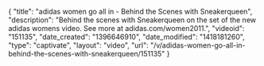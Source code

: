 {
    "title": "adidas women go all in - Behind the Scenes with Sneakerqueen",
    "description": "Behind the scenes with Sneakerqueen on the set of the new adidas womens video. See more at adidas.com\/women2011.",
    "videoid": "151135",
    "date_created": "1396646910",
    "date_modified": "1418181260",
    "type": "captivate",
    "layout": "video",
    "url": "\/v\/adidas-women-go-all-in-behind-the-scenes-with-sneakerqueen\/151135"
}
